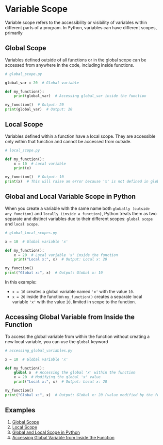 # Variable Scope

Variable scope refers to the accessibility or visibility of variables within different parts of a program. In Python, variables can have different scopes, primarily

## Global Scope

Variables defined outside of all functions or in the global scope can be accessed from anywhere in the code, including inside functions.

```python
# global_scope.py

global_var = 20  # Global variable

def my_function():
    print(global_var)  # Accessing global_var inside the function

my_function()  # Output: 20
print(global_var)  # Output: 20
```

## Local Scope

Variables defined within a function have a local scope. They are accessible only within that function and cannot be accessed from outside.

```python
# local_scope.py

def my_function():
    x = 10  # Local variable
    print(x)

my_function()  # Output: 10
print(x)  # This will raise an error because 'x' is not defined in global scope
```

## Global and Local Variable Scope in Python

When you create a variable with the same name both `globally (outside any function)` and `locally (inside a function)`, Python treats them as two separate and distinct variables due to their different scopes: `global scope` and `local scope`.

```python
# global_local_scopes.py

x = 10  # Global variable 'x'

def my_function():
    x = 20  # Local variable 'x' inside the function
    print("Local x:", x)  # Output: Local x: 20

my_function()
print("Global x:", x)  # Output: Global x: 10
```

In this example:

- `x = 10` creates a global variable named `'x'` with the value `10`.
- `x = 20` inside the function `my_function()` creates a separate local variable `'x'` with the value `20`, limited in scope to the function.

## Accessing Global Variable from Inside the Function

To access the global variable from within the function without creating a new local variable, you can use the `global` keyword

```python
# accessing_global_variables.py

x = 10  # Global variable 'x'

def my_function():
    global x  # Accessing the global 'x' within the function
    x = 20  # Modifying the global 'x' value
    print("Local x:", x)  # Output: Local x: 20

my_function()
print("Global x:", x)  # Output: Global x: 20 (value modified by the function)
```

## Examples

1. [Global Scope](global_scope.py)
2. [Local Scope](local_scope.py)
3. [Global and Local Scope in Python](global_local_scopes.py)
4. [Accessing Global Variable from Inside the Function](accessing_global_variables.py)
